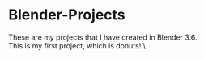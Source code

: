 # Blender-Projects
These are my projects that I have created in Blender 3.6. \
This is my first project, which is donuts! \



